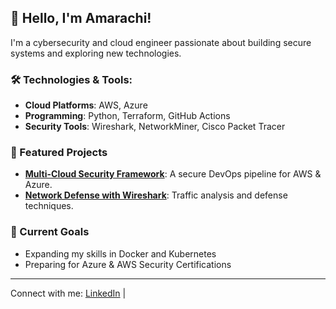 
## 👋 Hello, I'm Amarachi!

I'm a cybersecurity and cloud engineer passionate about building secure systems and exploring new technologies.

### 🛠️ Technologies & Tools:
- **Cloud Platforms**: AWS, Azure
- **Programming**: Python, Terraform, GitHub Actions
- **Security Tools**: Wireshark, NetworkMiner, Cisco Packet Tracer

### 📂 Featured Projects
- **[Multi-Cloud Security Framework](https://github.com/username/multi-cloud-security)**: A secure DevOps pipeline for AWS & Azure.
- **[Network Defense with Wireshark](https://github.com/username/network-defense)**: Traffic analysis and defense techniques.

### 🎯 Current Goals
- Expanding my skills in Docker and Kubernetes
- Preparing for Azure & AWS Security Certifications

---
Connect with me: [LinkedIn](www.linkedin.com/in/amarachi-nwamuo) | 

